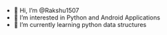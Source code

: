 - 👋 Hi, I’m @Rakshu1507
- 👀 I’m interested in Python and Android Applications
- 🌱 I’m currently learning python data structures

<!---
Rakshu1507/Rakshu1507 is a ✨ special ✨ repository because its `README.md` (this file) appears on your GitHub profile.
You can click the Preview link to take a look at your changes.
--->
